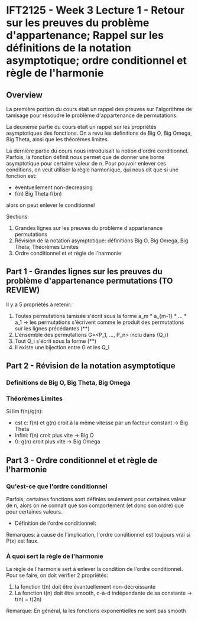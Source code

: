 # IFT2125 - Week 3 Lecture 1 - Retour sur les preuves du problème d'appartenance; Rappel sur les définitions de la notation asymptotique; ordre conditionnel et règle de l'harmonie

## Overview

La première portion du cours était un rappel des preuves sur l'algorithme 
de tamisage pour résoudre le problème d'appartenance de permutations.

La deuxième partie du cours était un rappel sur les propriétés asymptotiques 
des fonctions. On a revu les définitions de Big O, Big Omega, Big Theta, ainsi que les théorèmes limites.

La dernière partie du cours nous introduisait la notion d'ordre conditionnel. Parfois, la fonction définit nous permet que de donner une borne asymptotique pour certaine valeur de n. Pour pouvoir enlever ces conditions, on veut utiliser la règle harmonique, qui nous dit que si une fonction est:
- éventuellement non-decreasing 
- f(n) Big Theta f(bn)

alors on peut enlever le conditionnel

Sections:
1. Grandes lignes sur les preuves du problème d'appartenance permutations  
2. Révision de la notation asymptotique: définitions Big O, Big Omega, Big Theta; Théorèmes Limites
3. Ordre conditionnel et et règle de l'harmonie


## Part 1 - Grandes lignes sur les preuves du problème d'appartenance permutations (TO REVIEW) 

Il y a 5 propriétés à retenir:
1. Toutes permutations tamisée s'écrit sous la forme a_m * a_{m-1} * ... * a_1 -> les permutations s'écrivent comme le produit des permutations sur les lignes précédantes (**)
2. L'ensemble des permutations G=<P_1, ..., P_n> inclu dans {Q_i}
3. Tout Q_i s'écrit sous la forme (**)
4. Il existe une bijection entre G et les Q_i

## Part 2 - Révision de la notation asymptotique  

### Definitions de Big O, Big Theta, Big Omega

### Théorèmes Limites

Si lim f(n)/g(n):
- cst c: f(n) et g(n) croit à la même vitesse par un facteur constant -> Big Theta
- infini: f(n) croit plus vite -> Big O
- 0: g(n) croit plus vite -> Big Omega

## Part 3 - Ordre conditionnel et et règle de l'harmonie

### Qu'est-ce que l'ordre conditionnel

Parfois, certaines fonctions sont définies seulement pour certaines valeur de n, 
alors on ne connait que son comportement (et donc son ordre) que pour certaines 
valeurs.

- Définition de l'ordre conditionnel:

Remarques: à cause de l'implication, l'ordre conditionnel est toujours vrai si 
P(x) est faux.

### À quoi sert la règle de l'harmonie

La règle de l'harmonie sert à enlever la condition de l'ordre conditionnel. Pour 
se faire, on doit vérifier 2 propriétés:
1. la fonction t(n) doit être évantuellement non-décroissante  
2. La fonction t(n) doit être smooth, c-à-d indépendante de sa constante -> t(n) = t(2n)

Remarque: En général, la les fonctions exponentielles ne sont pas smooth


